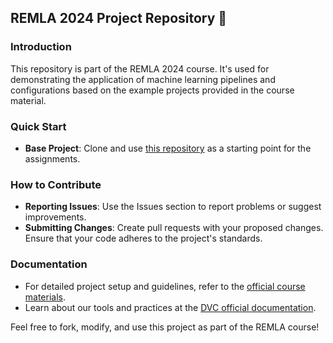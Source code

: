 ## REMLA 2024 Project Repository 👋

### Introduction
This repository is part of the REMLA 2024 course. It's used for demonstrating the application of machine learning pipelines and configurations based on the example projects provided in the course material.

### Quick Start
- **Base Project**: Clone and use [this repository](https://github.com/proksch/sms1) as a starting point for the assignments.

### How to Contribute
- **Reporting Issues**: Use the Issues section to report problems or suggest improvements.
- **Submitting Changes**: Create pull requests with your proposed changes. Ensure that your code adheres to the project's standards.

### Documentation
- For detailed project setup and guidelines, refer to the [official course materials](https://github.com/proksch/sms1/wiki).
- Learn about our tools and practices at the [DVC official documentation](https://dvc.org/doc).

Feel free to fork, modify, and use this project as part of the REMLA course!
